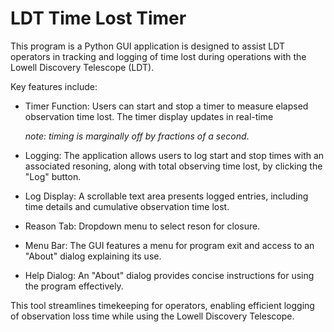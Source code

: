 # LDT Time Lost Timer
This program is a Python GUI application is designed to assist LDT operators in tracking and logging of time lost during operations with the Lowell Discovery Telescope (LDT).

Key features include:

* Timer Function: Users can start and stop a timer to measure elapsed observation time lost. The timer display updates in real-time

   *note: timing is marginally off by fractions of a second*.
  
* Logging: The application allows users to log start and stop times with an associated resoning, along with total observing time lost, by clicking the "Log" button.

* Log Display: A scrollable text area presents logged entries, including time details and cumulative observation time lost.

* Reason Tab: Dropdown menu to select reson for closure.

* Menu Bar: The GUI features a menu for program exit and access to an "About" dialog explaining its use.

* Help Dialog: An "About" dialog provides concise instructions for using the program effectively.

This tool streamlines timekeeping for operators, enabling efficient logging of observation loss time while using the Lowell Discovery Telescope.

